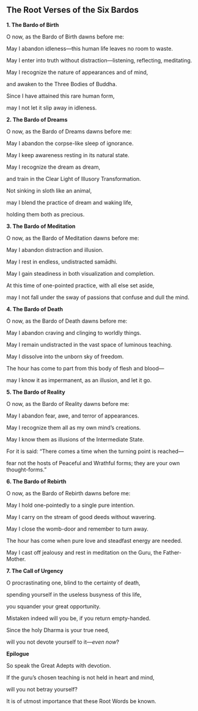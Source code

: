## The Root Verses of the Six Bardos

**1. The Bardo of Birth**

O now, as the Bardo of Birth dawns before me:

May I abandon idleness—this human life leaves no room to waste.

May I enter into truth without distraction—listening, reflecting, meditating.

May I recognize the nature of appearances and of mind,

and awaken to the Three Bodies of Buddha.

Since I have attained this rare human form,

may I not let it slip away in idleness.

**2. The Bardo of Dreams**

O now, as the Bardo of Dreams dawns before me:

May I abandon the corpse-like sleep of ignorance.

May I keep awareness resting in its natural state.

May I recognize the dream as dream,

and train in the Clear Light of Illusory Transformation.

Not sinking in sloth like an animal,

may I blend the practice of dream and waking life,

holding them both as precious.

**3. The Bardo of Meditation**

O now, as the Bardo of Meditation dawns before me:

May I abandon distraction and illusion.

May I rest in endless, undistracted samādhi.

May I gain steadiness in both visualization and completion.

At this time of one-pointed practice, with all else set aside,

may I not fall under the sway of passions that confuse and dull the mind.

**4. The Bardo of Death**

O now, as the Bardo of Death dawns before me:

May I abandon craving and clinging to worldly things.

May I remain undistracted in the vast space of luminous teaching.

May I dissolve into the unborn sky of freedom.

The hour has come to part from this body of flesh and blood—

may I know it as impermanent, as an illusion, and let it go.

**5. The Bardo of Reality**

O now, as the Bardo of Reality dawns before me:

May I abandon fear, awe, and terror of appearances.

May I recognize them all as my own mind’s creations.

May I know them as illusions of the Intermediate State.

For it is said: “There comes a time when the turning point is reached—

fear not the hosts of Peaceful and Wrathful forms; they are your own thought-forms.”

**6. The Bardo of Rebirth**

O now, as the Bardo of Rebirth dawns before me:

May I hold one-pointedly to a single pure intention.

May I carry on the stream of good deeds without wavering.

May I close the womb-door and remember to turn away.

The hour has come when pure love and steadfast energy are needed.

May I cast off jealousy and rest in meditation on the Guru, the Father-Mother.

**7. The Call of Urgency**

O procrastinating one, blind to the certainty of death,

spending yourself in the useless busyness of this life,

you squander your great opportunity.

Mistaken indeed will you be, if you return empty-handed.

Since the holy Dharma is your true need,

will you not devote yourself to it—*even now*?

**Epilogue**

So speak the Great Adepts with devotion.

If the guru’s chosen teaching is not held in heart and mind,

will you not betray yourself?

It is of utmost importance that these Root Words be known.
